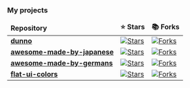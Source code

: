 ### My projects
  <table>
    <thead>
      <tr>
        <td><b>Repository</b></td>
        <td><b>⭐ Stars</b></td>
        <td><b>📚 Forks</b></td>
      </tr>
    </thead>
    <tbody>
      <tr>
        <td>
          <a href="https://github.com/mvximenko/dunno">
            <b>dunno</b>
          </a>
        </td>
        <td>
          <a href="https://github.com/mvximenko/dunno">
            <img alt="Stars"
              src="https://img.shields.io/github/stars/mvximenko/dunno?style=flat-square&labelColor=343b41" />
          </a>
        </td>
        <td>
          <a href="https://github.com/mvximenko/dunno">
            <img alt="Forks"
              src="https://img.shields.io/github/forks/mvximenko/dunno?style=flat-square&labelColor=343b41" />
          </a>
        </td>
      </tr>
 <!--   <tr>
        <td>
          <a href="https://github.com/mvximenko/jojo-cards">
            <b>jojo-cards</b>
          </a>
        </td>
        <td>
          <a href="https://github.com/mvximenko/jojo-cards">
            <img alt="Stars"
              src="https://img.shields.io/github/stars/mvximenko/jojo-cards?style=flat-square&labelColor=343b41" />
          </a>
        </td>
        <td>
          <a href="https://github.com/mvximenko/jojo-cards">
            <img alt="Forks"
              src="https://img.shields.io/github/forks/mvximenko/jojo-cards?style=flat-square&labelColor=343b41" />
          </a>
        </td>
      </tr> -->
<!--       <tr>
        <td>
          <a href="https://github.com/mvximenko/youdo">
            <b>youdo</b>
          </a>
        </td>
        <td>
          <a href="https://github.com/mvximenko/youdo">
            <img alt="Stars"
              src="https://img.shields.io/github/stars/mvximenko/youdo?style=flat-square&labelColor=343b41" />
          </a>
        </td>
        <td>
          <a href="https://github.com/mvximenko/youdo">
            <img alt="Forks"
              src="https://img.shields.io/github/forks/mvximenko/youdo?style=flat-square&labelColor=343b41" />
          </a>
        </td>
      </tr> -->
<!--    <tr>
        <td>
          <a href="https://github.com/mvximenko/social-network">
            <b>social-network</b></a>
        </td>
        <td>
          <a href="https://github.com/mvximenko/social-network">
            <img alt="Stars"
              src="https://img.shields.io/github/stars/mvximenko/social-network?style=flat-square&labelColor=343b41" />
          </a>
        </td>
        <td>
          <a href="https://github.com/mvximenko/social-network">
            <img alt="Forks"
              src="https://img.shields.io/github/forks/mvximenko/social-network?style=flat-square&labelColor=343b41" />
        </td>
        </tr> -->
<!--    <tr>
        <td>
          <a href="https://github.com/mvximenko/e-commerce">
            <b>e-commerce</b></a>
        </td>
        <td>
          <a href="https://github.com/mvximenko/e-commerce">
            <img alt="Stars"
              src="https://img.shields.io/github/stars/mvximenko/e-commerce?style=flat-square&labelColor=343b41" />
          </a>
        </td>
        <td>
          <a href="https://github.com/mvximenko/e-commerce">
            <img alt="Forks"
              src="https://img.shields.io/github/forks/mvximenko/e-commerce?style=flat-square&labelColor=343b41" />
        </td>
        </tr> -->
 <!--   <tr>
        <td>
          <a href="https://github.com/mvximenko/picketer-admin">
            <b>picketer-admin</b></a>
        </td>
        <td>
          <a href="https://github.com/mvximenko/picketer-admin">
            <img alt="Stars"
              src="https://img.shields.io/github/stars/mvximenko/picketer-admin?style=flat-square&labelColor=343b41" />
          </a>
        </td>
        <td>
          <a href="https://github.com/mvximenko/picketer-admin">
            <img alt="Forks"
              src="https://img.shields.io/github/forks/mvximenko/picketer-admin?style=flat-square&labelColor=343b41" />
        </td>
        </tr> -->
  <!--  <tr>
        <td>
          <a href="https://github.com/mvximenko/picketer-backend">
            <b>picketer-backend</b></a>
        </td>
        <td>
          <a href="https://github.com/mvximenko/picketer-backend">
            <img alt="Stars"
              src="https://img.shields.io/github/stars/mvximenko/picketer-backend?style=flat-square&labelColor=343b41" />
          </a>
        </td>
        <td>
          <a href="https://github.com/mvximenko/picketer-backend">
            <img alt="Forks"
              src="https://img.shields.io/github/forks/mvximenko/picketer-backend?style=flat-square&labelColor=343b41" />
        </td>
        </tr> -->
<!--    <tr>
        <td>
          <a href="https://github.com/mvximenko/picketer-user">
            <b>picketer-user</b></a>
        </td>
        <td>
          <a href="https://github.com/mvximenko/picketer-user">
            <img alt="Stars"
              src="https://img.shields.io/github/stars/mvximenko/picketer-user?style=flat-square&labelColor=343b41" />
          </a>
        </td>
        <td>
          <a href="https://github.com/mvximenko/picketer-user">
            <img alt="Forks"
              src="https://img.shields.io/github/forks/mvximenko/picketer-user?style=flat-square&labelColor=343b41" />
        </td>
        </tr> -->
<tr>
        <td>
          <a href="https://github.com/mvximenko/awesome-made-by-japanese">
            <b>awesome-made-by-japanese</b></a>
        </td>
        <td>
          <a href="https://github.com/mvximenko/awesome-made-by-japanese">
            <img alt="Stars"
              src="https://img.shields.io/github/stars/mvximenko/awesome-made-by-japanese?style=flat-square&labelColor=343b41" />
          </a>
        </td>
        <td>
          <a href="https://github.com/mvximenko/awesome-made-by-japanese">
            <img alt="Forks"
              src="https://img.shields.io/github/forks/mvximenko/awesome-made-by-japanese?style=flat-square&labelColor=343b41" />
        </td>
       </tr>
       <tr>
        <td>
          <a href="https://github.com/mvximenko/awesome-made-by-germans">
            <b>awesome-made-by-germans</b></a>
        </td>
        <td>
          <a href="https://github.com/mvximenko/awesome-made-by-germans">
            <img alt="Stars"
              src="https://img.shields.io/github/stars/mvximenko/awesome-made-by-germans?style=flat-square&labelColor=343b41" />
          </a>
        </td>
        <td>
          <a href="https://github.com/mvximenko/awesome-made-by-germans">
            <img alt="Forks"
              src="https://img.shields.io/github/forks/mvximenko/awesome-made-by-germans?style=flat-square&labelColor=343b41" />
        </td>
        </tr>
<tr>
        <td>
          <a href="https://github.com/mvximenko/flat-ui-colors">
            <b>flat-ui-colors</b></a>
        </td>
        <td>
          <a href="https://github.com/mvximenko/flat-ui-colors">
            <img alt="Stars"
              src="https://img.shields.io/github/stars/mvximenko/flat-ui-colors?style=flat-square&labelColor=343b41" />
          </a>
        </td>
        <td>
          <a href="https://github.com/mvximenko/flat-ui-colors">
            <img alt="Forks"
              src="https://img.shields.io/github/forks/mvximenko/flat-ui-colors?style=flat-square&labelColor=343b41" />
          </a>
        </td>
      </tr>
    </tbody> 
  </table> 
